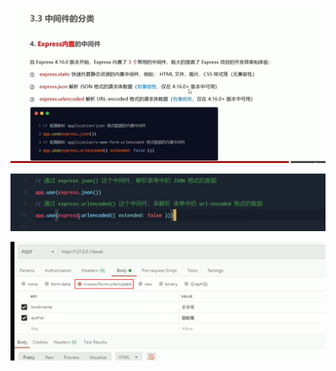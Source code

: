 ![1649851046859](../../mdBeforeImg/\1649851046859.png)

![1649851453249](../../mdBeforeImg/\1649851453249.png)

![1649851472180](../../mdBeforeImg/\1649851472180.png)
